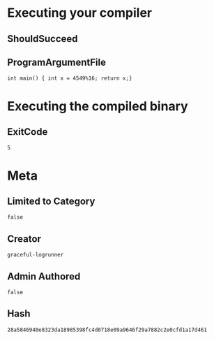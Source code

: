 # Executing your compiler

## ShouldSucceed

## ProgramArgumentFile

```
int main() { int x = 4549%16; return x;}
```

# Executing the compiled binary

## ExitCode

```
5
```

# Meta

## Limited to Category

```
false
```

## Creator

```
graceful-logrunner
```

## Admin Authored

```
false
```

## Hash

```
28a5846940e8323da18985398fc4d0718e09a9646f29a7882c2e0cfd1a17d461
```
